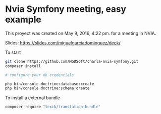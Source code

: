 Nvia Symfony meeting, easy example
==================================

This proyect was created on May 9, 2016, 4:22 pm. for a meeting in NVIA.

Slides: https://slides.com/miguelgarciadominguez/deck/

To start

```sh
git clone https://github.com/MGDSoft/charla-nvia-symfony.git
composer install

# configure your db credentials

php bin/console doctrine:database:create
php bin/console doctrine:schema:create

```

To install a external bundle

```sh
composer require "lexik/translation-bundle"
```
